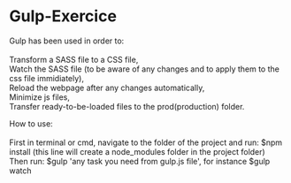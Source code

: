 # Gulp-Exercice

Gulp has been used in order to:</br></br>
Transform a SASS file to a CSS file, </br>
Watch the SASS file (to be aware of any changes and to apply them to the css file immidiately),</br>
Reload the webpage after any changes automatically,</br>
Minimize js files,</br>
Transfer ready-to-be-loaded files to the prod(production) folder.

How to use: </br></br>
First in terminal or cmd, navigate to the folder of the project and run: $npm install (this line will create a node_modules folder in the project folder)</br>
Then run: $gulp 'any task you need from gulp.js file', for instance $gulp watch
